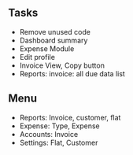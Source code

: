 ## Tasks
- Remove unused code
- Dashboard summary
- Expense Module
- Edit profile
- Invoice View, Copy button
- Reports: invoice: all due data list

## Menu
- Reports: Invoice, customer, flat
- Expense: Type, Expense
- Accounts: Invoice
- Settings: Flat, Customer
